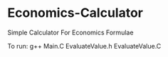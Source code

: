 # Economics-Calculator
Simple Calculator For Economics Formulae

To run: g++ Main.C EvaluateValue.h EvaluateValue.C
